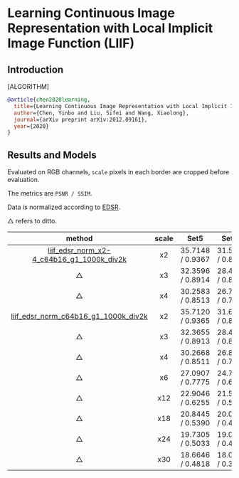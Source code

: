 # Learning Continuous Image Representation with Local Implicit Image Function (LIIF)

## Introduction

[ALGORITHM]

```bibtex
@article{chen2020learning,
  title={Learning Continuous Image Representation with Local Implicit Image Function},
  author={Chen, Yinbo and Liu, Sifei and Wang, Xiaolong},
  journal={arXiv preprint arXiv:2012.09161},
  year={2020}
}
```

## Results and Models

Evaluated on RGB channels, `scale` pixels in each border are cropped before evaluation.

The metrics are `PSNR / SSIM`.

Data is normalized according to [EDSR](/configs/restorers/edsr).

△ refers to ditto.

|method|scale|Set5|    Set14     |    DIV2K     |    Download   |
| :--------------: | :--------------: | :--------------: | :--------------: | :--------------: | :--------------: |
|[liif_edsr_norm_x2-4_c64b16_g1_1000k_div2k](configs/restorers/liif/liif_edsr_norm_x2-4_c64b16_g1_1000k_div2k.py)| x2  | 35.7148 / 0.9367 | 31.5936 / 0.8889 | 34.5896 / 0.9352 | [model](https://download.openmmlab.com/mmediting/restorers/liif/liif_edsr_norm_c64b16_g1_1000k_div2k_20210319-329ce255.pth) \| [log](https://download.openmmlab.com/mmediting/restorers/liif/liif_edsr_norm_c64b16_g1_1000k_div2k_20210319-329ce255.log.json) |
|△| x3  | 32.3596 / 0.8914 | 28.4475 / 0.8040 | 30.9154 / 0.8720 | △ |
|△| x4  | 30.2583 / 0.8513 | 26.7867 / 0.7377 | 29.0048 / 0.8183 | △ |
|[liif_edsr_norm_c64b16_g1_1000k_div2k](/configs/restorers/liif/liif_edsr_norm_c64b16_g1_1000k_div2k.py)| x2 | 35.7120 / 0.9365 | 31.6106 / 0.8891 | 34.6401 / 0.9353 | △ |
|△| x3 | 32.3655 / 0.8913 | 28.4605 / 0.8039 | 30.9597 / 0.8711 | △ |
|△| x4 | 30.2668 / 0.8511 | 26.8093 / 0.7377 | 29.0059 / 0.8183 | △ |
|△| x6 | 27.0907 / 0.7775 | 24.7129 / 0.6438 | 26.7694 / 0.7422 | △ |
|△| x12 | 22.9046 / 0.6255 | 21.5378 / 0.5088 | 23.7269 / 0.6373 | △ |
|△| x18 | 20.8445 / 0.5390 | 20.0215 / 0.4521 | 22.1920 / 0.5947 | △ |
|△| x24 | 19.7305 / 0.5033 | 19.0703 / 0.4218 | 21.2025 / 0.5714 | △ |
|△| x30 | 18.6646 / 0.4818 | 18.0210 / 0.3905 | 20.5022 / 0.5568 | △ |
